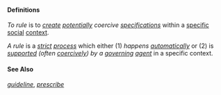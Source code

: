 #### Definitions

*To rule* is to *[create](https://github.com/gcassel/Modular-Organization-Terminology/blob/master/terms/create.md) [potentially](https://github.com/gcassel/Modular-Organization-Terminology/blob/master/terms/potential.md) coercive [specifications](https://github.com/gcassel/Modular-Organization-Terminology/blob/master/terms/specification.md)* within a [specific](https://github.com/gcassel/Modular-Organization-Terminology/blob/master/terms/specific.md) [social](https://github.com/gcassel/Modular-Organization-Terminology/blob/master/terms/social.md) [context](https://github.com/gcassel/Modular-Organization-Terminology/blob/master/terms/context.md). 

*A rule* is a *[strict](https://github.com/gcassel/Modular-Organization-Terminology/blob/master/terms/strict.md) [process](https://github.com/gcassel/Modular-Organization-Terminology/blob/master/terms/process.md)* which either (1) *happens [automatically](https://github.com/gcassel/Modular-Organization-Terminology/blob/master/terms/automate.md)* or (2) is *[supported](https://github.com/gcassel/Modular-Organization-Terminology/blob/master/terms/support.md) (often [coercively](https://github.com/gcassel/Modular-Organization-Terminology/blob/master/terms/coercion.md)) by a [governing](https://github.com/gcassel/Modular-Organization-Terminology/blob/master/terms/govern.md) [agent](https://github.com/gcassel/Modular-Organization-Terminology/blob/master/terms/agent.md)* in a specific context.

#### See Also 
*[guideline](https://github.com/gcassel/Modular-Organization-Terminology/blob/master/terms/guideline.md)*, *[prescribe](https://github.com/gcassel/Modular-Organization-Terminology/blob/master/terms/prescribe.md)*
